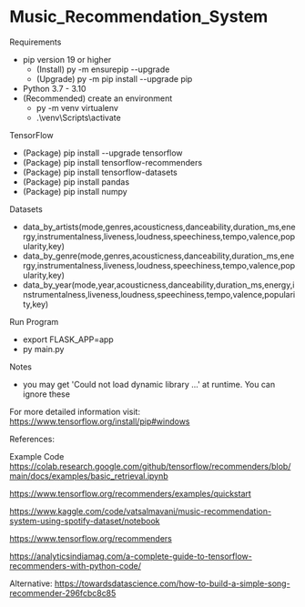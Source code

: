 # Music_Recommendation_System

Requirements

- pip version 19 or higher
  - (Install) py -m ensurepip --upgrade
  - (Upgrade) py -m pip install --upgrade pip
- Python 3.7 - 3.10
- (Recommended) create an environment
  - py -m venv virtualenv
  - .\venv\Scripts\activate

TensorFlow

- (Package) pip install --upgrade tensorflow
- (Package) pip install tensorflow-recommenders
- (Package) pip install tensorflow-datasets
- (Package) pip install pandas
- (Package) pip install numpy

Datasets

- data_by_artists(mode,genres,acousticness,danceability,duration_ms,energy,instrumentalness,liveness,loudness,speechiness,tempo,valence,popularity,key)
- data_by_genre(mode,genres,acousticness,danceability,duration_ms,energy,instrumentalness,liveness,loudness,speechiness,tempo,valence,popularity,key)
- data_by_year(mode,year,acousticness,danceability,duration_ms,energy,instrumentalness,liveness,loudness,speechiness,tempo,valence,popularity,key)

Run Program

- export FLASK_APP=app
- py main.py

Notes

- you may get 'Could not load dynamic library ...' at runtime. You can ignore these

For more detailed information visit: https://www.tensorflow.org/install/pip#windows

References:

Example Code
https://colab.research.google.com/github/tensorflow/recommenders/blob/main/docs/examples/basic_retrieval.ipynb

https://www.tensorflow.org/recommenders/examples/quickstart

https://www.kaggle.com/code/vatsalmavani/music-recommendation-system-using-spotify-dataset/notebook

https://www.tensorflow.org/recommenders

https://analyticsindiamag.com/a-complete-guide-to-tensorflow-recommenders-with-python-code/

Alternative: https://towardsdatascience.com/how-to-build-a-simple-song-recommender-296fcbc8c85
